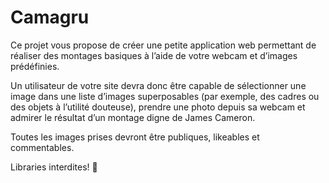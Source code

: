 # Camagru
Ce projet vous propose de créer une petite application web permettant de réaliser des
montages basiques à l’aide de votre webcam et d’images prédéfinies.

Un utilisateur de votre site devra donc être capable de sélectionner une image dans
une liste d’images superposables (par exemple, des cadres ou des objets à l’utilité douteuse),
prendre une photo depuis sa webcam et admirer le résultat d’un montage digne
de James Cameron.

Toutes les images prises devront être publiques, likeables et commentables.

Libraries interdites! :confetti_ball:
